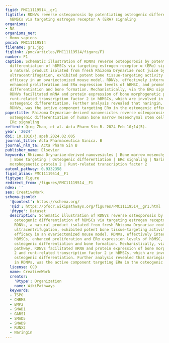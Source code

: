 ```yaml
---
figid: PMC11119514__gr1
figtitle: RDNVs reverse osteoporosis by potentiating osteogenic differentiation of
  hBMSCs via targeting estrogen receptor A (ERA) signaling
organisms:
- NA
organisms_ner:
- Homo sapiens
pmcid: PMC11119514
filename: gr1.jpg
figlink: /pmc/articles/PMC11119514/figure/F1
number: F1
caption: Schematic illustration of RDNVs reverse osteoporosis by potentiating osteogenic
  differentiation of hBMSCs via targeting estrogen receptor α (ERα) signaling. RDNVs,
  a natural product isolated from fresh Rhizoma Drynariae root juice by differential
  ultracentrifugation, exhibited potent bone tissue-targeting activity and anti-osteoporosis
  efficacy in an ovariectomized mouse model. RDNVs, effectively internalized by hBMSCs,
  enhanced proliferation and ERα expression levels of hBMSC, and promoted osteogenic
  differentiation and bone formation. Mechanistically, via the ERα signaling pathway,
  RDNVs facilitated mRNA and protein expression of bone morphogenetic protein 2 and
  runt-related transcription factor 2 in hBMSCs, which are involved in regulating
  osteogenic differentiation. Further analysis revealed that naringin, existing in
  RDNVs, was the active component targeting ERα in the osteogenic effect
papertitle: Rhizoma Drynariae-derived nanovesicles reverse osteoporosis by potentiating
  osteogenic differentiation of human bone marrow mesenchymal stem cells via targeting
  ERα signaling
reftext: Qing Zhao, et al. Acta Pharm Sin B. 2024 Feb 10;14(5).
year: '2024'
doi: 10.1016/j.apsb.2024.02.005
journal_title: Acta Pharmaceutica Sinica. B
journal_nlm_ta: Acta Pharm Sin B
publisher_name: Elsevier
keywords: Rhizoma Drynariae-derived nanovesicles | Bone marrow mesenchymal stem cells
  | Bone targeting | Osteogenic differentiation | ERα signaling | Naringin | Bone
  morphogenetic protein 2 | Runt-related transcription factor 2
automl_pathway: 0.9332358
figid_alias: PMC11119514__F1
figtype: Figure
redirect_from: /figures/PMC11119514__F1
ndex: ''
seo: CreativeWork
schema-jsonld:
  '@context': https://schema.org/
  '@id': https://pfocr.wikipathways.org/figures/PMC11119514__gr1.html
  '@type': Dataset
  description: Schematic illustration of RDNVs reverse osteoporosis by potentiating
    osteogenic differentiation of hBMSCs via targeting estrogen receptor α (ERα) signaling.
    RDNVs, a natural product isolated from fresh Rhizoma Drynariae root juice by differential
    ultracentrifugation, exhibited potent bone tissue-targeting activity and anti-osteoporosis
    efficacy in an ovariectomized mouse model. RDNVs, effectively internalized by
    hBMSCs, enhanced proliferation and ERα expression levels of hBMSC, and promoted
    osteogenic differentiation and bone formation. Mechanistically, via the ERα signaling
    pathway, RDNVs facilitated mRNA and protein expression of bone morphogenetic protein
    2 and runt-related transcription factor 2 in hBMSCs, which are involved in regulating
    osteogenic differentiation. Further analysis revealed that naringin, existing
    in RDNVs, was the active component targeting ERα in the osteogenic effect
  license: CC0
  name: CreativeWork
  creator:
    '@type': Organization
    name: WikiPathways
  keywords:
  - TSPO
  - CHRM3
  - BMP2
  - SMAD1
  - GARS1
  - SMAD5
  - SMAD9
  - RUNX2
  - Naringin
---
```

